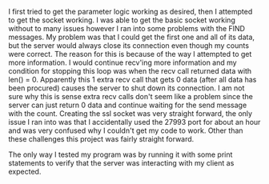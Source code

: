 I first tried to get the parameter logic working as desired, then I attempted to get the
socket working. I was able to get the basic socket working without to many issues however I
ran into some problems with the FIND messages. My problem was that I could get the first
one and all of its data, but the server would always close its connection even though
my counts were correct. The reason for this is because of the way I attempted to get
more information. I would continue recv'ing more information and my condition for
stopping this loop was when the recv call returned data with len() = 0. Apparently
this 1 extra recv call that gets 0 data (after all data has been procured) causes
the server to shut down its connection. I am not sure why this is sense extra recv
calls don't seem like a problem since the server can just return 0 data and continue
waiting for the send message with the count. Creating the ssl socket was very straight
forward, the only issue I ran into was that I accidentally used the 27993 port for about
an hour and was very confused why I couldn't get my code to work. Other than these challenges
this project was fairly straight forward.

The only way I tested my program was by running it with some print statements to verify
that the server was interacting with my client as expected.
